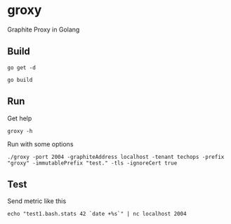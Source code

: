 # groxy
Graphite Proxy in Golang

## Build
`go get -d`

`go build`

## Run
Get help

`groxy -h`

Run with some options

`./groxy -port 2004 -graphiteAddress localhost -tenant techops -prefix "groxy" -immutablePrefix "test." -tls -ignoreCert true`

## Test
Send metric like this

``echo "test1.bash.stats 42 `date +%s`" | nc localhost 2004``
